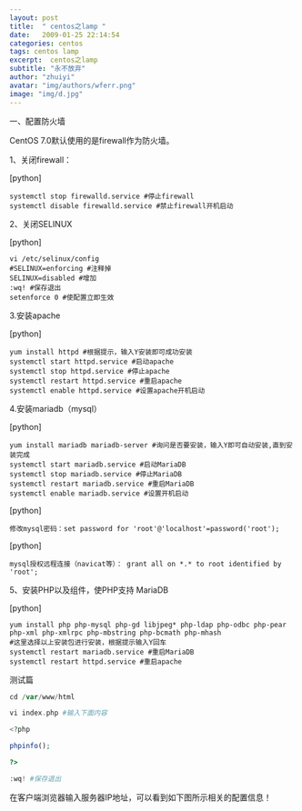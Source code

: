 ```yaml
---
layout: post
title:  " centos之lamp "
date:   2009-01-25 22:14:54
categories: centos
tags: centos lamp
excerpt:  centos之lamp 
subtitle: "永不放弃"
author: "zhuiyi"
avatar: "img/authors/wferr.png"
image: "img/d.jpg"
---
```


 一、配置防火墙

CentOS 7.0默认使用的是firewall作为防火墙。

1、关闭firewall：

[python] 

    systemctl stop firewalld.service #停止firewall  
    systemctl disable firewalld.service #禁止firewall开机启动  


2、关闭SELINUX

[python] 

    vi /etc/selinux/config  
    #SELINUX=enforcing #注释掉  
    SELINUX=disabled #增加  
    :wq! #保存退出  
    setenforce 0 #使配置立即生效  

3.安装apache

[python] 

    yum install httpd #根据提示，输入Y安装即可成功安装  
    systemctl start httpd.service #启动apache  
    systemctl stop httpd.service #停止apache  
    systemctl restart httpd.service #重启apache  
    systemctl enable httpd.service #设置apache开机启动  

4.安装mariadb（mysql）

[python] 

    yum install mariadb mariadb-server #询问是否要安装，输入Y即可自动安装,直到安装完成  
    systemctl start mariadb.service #启动MariaDB  
    systemctl stop mariadb.service #停止MariaDB  
    systemctl restart mariadb.service #重启MariaDB  
    systemctl enable mariadb.service #设置开机启动  

[python] 

    修改mysql密码：set password for 'root'@'localhost'=password('root');  

[python] 

    mysql授权远程连接（navicat等）： grant all on *.* to root identified by 'root';  


5、安装PHP以及组件，使PHP支持 MariaDB

[python] 

    yum install php php-mysql php-gd libjpeg* php-ldap php-odbc php-pear php-xml php-xmlrpc php-mbstring php-bcmath php-mhash  
    #这里选择以上安装包进行安装，根据提示输入Y回车  
    systemctl restart mariadb.service #重启MariaDB  
    systemctl restart httpd.service #重启apache  


测试篇
```php
cd /var/www/html

vi index.php #输入下面内容

<?php

phpinfo();

?>

:wq! #保存退出
```
在客户端浏览器输入服务器IP地址，可以看到如下图所示相关的配置信息！